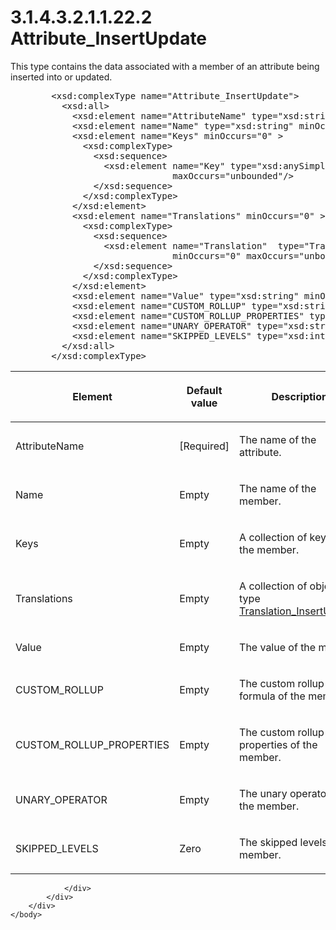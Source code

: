 <html dir="LTR" xmlns:mshelp="http://msdn.microsoft.com/mshelp" xmlns:ddue="http://ddue.schemas.microsoft.com/authoring/2003/5" xmlns:xlink="http://www.w3.org/1999/xlink" xmlns:tool="http://www.microsoft.com/tooltip">
    <head>
        <meta http-equiv="Content-Type" content="text/html; CHARSET=utf-8"></meta>
        <meta name="save" content="history"></meta>
        <title>3.1.4.3.2.1.1.22.2 Attribute_InsertUpdate</title>
        <xml>
            <mshelp:toctitle title="3.1.4.3.2.1.1.22.2 Attribute_InsertUpdate"></mshelp:toctitle>
            <mshelp:rltitle title="[MS-SSAS]: Attribute_InsertUpdate"></mshelp:rltitle>
            <mshelp:keyword index="A" term="a394af50-34a1-401b-a69f-d24a05b58100"></mshelp:keyword>
            <mshelp:attr name="DCSext.ContentType" value="open specification"></mshelp:attr>
            <mshelp:attr name="AssetID" value="a394af50-34a1-401b-a69f-d24a05b58100"></mshelp:attr>
            <mshelp:attr name="TopicType" value="kbRef"></mshelp:attr>
            <mshelp:attr name="DCSext.Title" value="[MS-SSAS]: Attribute_InsertUpdate" />
        </xml>
    </head>
    <body>
        <div id="header">
            <h1 class="heading">3.1.4.3.2.1.1.22.2 Attribute_InsertUpdate</h1>
        </div>
        <div id="mainSection">
            <div id="mainBody">
                <div id="allHistory" class="saveHistory"></div>
                <div id="sectionSection0" class="section" name="collapseableSection">
                    

<p>This type contains the data associated with a member of an
attribute being inserted into or updated.</p>

<dl>
<dd>
<div><pre>   &lt;xsd:complexType name=&quot;Attribute_InsertUpdate&quot;&gt;
     &lt;xsd:all&gt;
       &lt;xsd:element name=&quot;AttributeName&quot; type=&quot;xsd:string&quot; /&gt;
       &lt;xsd:element name=&quot;Name&quot; type=&quot;xsd:string&quot; minOccurs=&quot;0&quot; /&gt;
       &lt;xsd:element name=&quot;Keys&quot; minOccurs=&quot;0&quot; &gt;
         &lt;xsd:complexType&gt;
           &lt;xsd:sequence&gt;
             &lt;xsd:element name=&quot;Key&quot; type=&quot;xsd:anySimpleType&quot; minOccurs=&quot;0&quot;
                          maxOccurs=&quot;unbounded&quot;/&gt;
           &lt;/xsd:sequence&gt;
         &lt;/xsd:complexType&gt;
       &lt;/xsd:element&gt;
       &lt;xsd:element name=&quot;Translations&quot; minOccurs=&quot;0&quot; &gt;
         &lt;xsd:complexType&gt;
           &lt;xsd:sequence&gt;
             &lt;xsd:element name=&quot;Translation&quot;  type=&quot;Translation_InsertUpdate&quot;
                          minOccurs=&quot;0&quot; maxOccurs=&quot;unbounded&quot;/&gt;
           &lt;/xsd:sequence&gt;
         &lt;/xsd:complexType&gt;
       &lt;/xsd:element&gt;
       &lt;xsd:element name=&quot;Value&quot; type=&quot;xsd:string&quot; minOccurs=&quot;0&quot; /&gt;
       &lt;xsd:element name=&quot;CUSTOM_ROLLUP&quot; type=&quot;xsd:string&quot; minOccurs=&quot;0&quot; /&gt;
       &lt;xsd:element name=&quot;CUSTOM_ROLLUP_PROPERTIES&quot; type=&quot;xsd:string&quot; minOccurs=&quot;0&quot; /&gt;
       &lt;xsd:element name=&quot;UNARY_OPERATOR&quot; type=&quot;xsd:string&quot; minOccurs=&quot;0&quot; /&gt;
       &lt;xsd:element name=&quot;SKIPPED_LEVELS&quot; type=&quot;xsd:integer&quot; minOccurs=&quot;0&quot; /&gt;
     &lt;/xsd:all&gt;
   &lt;/xsd:complexType&gt;
</pre></div>
</dd></dl>

<table>
 <thead>
  <tr>
   <th>
   <p>Element</p>
   </th>
   <th>
   <p>Default value</p>
   </th>
   <th>
   <p>Description</p>
   </th>
  </tr>
 </thead>
 <tr>
  <td>
  <p>AttributeName</p>
  </td>
  <td>
  <p>[Required]</p>
  </td>
  <td>
  <p>The name of the attribute.</p>
  </td>
 </tr>
 <tr>
  <td>
  <p>Name</p>
  </td>
  <td>
  <p>Empty</p>
  </td>
  <td>
  <p>The name of the member.</p>
  </td>
 </tr>
 <tr>
  <td>
  <p>Keys</p>
  </td>
  <td>
  <p>Empty</p>
  </td>
  <td>
  <p>A collection of keys for the member.</p>
  </td>
 </tr>
 <tr>
  <td>
  <p>Translations</p>
  </td>
  <td>
  <p>Empty</p>
  </td>
  <td>
  <p>A collection of objects of type <a href="05363ad4-7470-413e-9f74-f1769446f9d4.htm">Translation_InsertUpdate</a>.</p>
  </td>
 </tr>
 <tr>
  <td>
  <p>Value</p>
  </td>
  <td>
  <p>Empty</p>
  </td>
  <td>
  <p>The value of the member.</p>
  </td>
 </tr>
 <tr>
  <td>
  <p>CUSTOM_ROLLUP</p>
  </td>
  <td>
  <p>Empty</p>
  </td>
  <td>
  <p>The custom rollup formula of the member.</p>
  </td>
 </tr>
 <tr>
  <td>
  <p>CUSTOM_ROLLUP_PROPERTIES</p>
  </td>
  <td>
  <p>Empty</p>
  </td>
  <td>
  <p>The custom rollup properties of the member.</p>
  </td>
 </tr>
 <tr>
  <td>
  <p>UNARY_OPERATOR</p>
  </td>
  <td>
  <p>Empty</p>
  </td>
  <td>
  <p>The unary operator of the member.</p>
  </td>
 </tr>
 <tr>
  <td>
  <p>SKIPPED_LEVELS</p>
  </td>
  <td>
  <p>Zero</p>
  </td>
  <td>
  <p>The skipped levels of the member.</p>
  </td>
 </tr>
</table>

<p> </p>


                </div>
            </div>
        </div>
    </body>
</html>